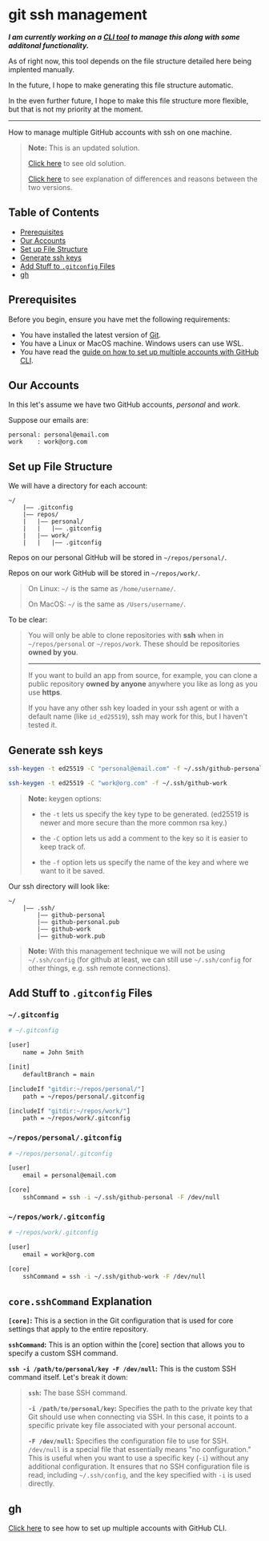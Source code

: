 # git ssh management <!-- omit in toc -->

***I am currently working on a [CLI tool](https://github.com/peter-bread/gamon) to manage this along with some additonal functionality.***

As of right now, this tool depends on the file structure detailed here being implented manually.

In the future, I hope to make generating this file structure automatic.

In the even further future, I hope to make this file structure more flexible, but that is not my priority at the moment.

---

How to manage multiple GitHub accounts with ssh on one machine.

> **Note:** This is an updated solution.
>
> [Click here](./README.old.md) to see old solution.
>
> [Click here](./change.md) to see explanation of differences and reasons between the two versions.

## Table of Contents <!-- omit in toc -->

- [Prerequisites](#prerequisites)
- [Our Accounts](#our-accounts)
- [Set up File Structure](#set-up-file-structure)
- [Generate ssh keys](#generate-ssh-keys)
- [Add Stuff to `.gitconfig` Files](#add-stuff-to-gitconfig-files)
- [gh](#gh)

## Prerequisites

Before you begin, ensure you have met the following requirements:

- You have installed the latest version of [Git](https://git-scm.com/downloads).
- You have a Linux or MacOS machine. Windows users can use WSL.
- You have read the [guide on how to set up multiple accounts with GitHub CLI](./gh-cli.md).

## Our Accounts

In this let's assume we have two GitHub accounts, *personal* and *work*.

Suppose our emails are:

```text
personal: personal@email.com
work    : work@org.com
```

## Set up File Structure

We will have a directory for each account:

```text
~/
    |–– .gitconfig
    |–– repos/
    |   |–– personal/
    |   |   |–– .gitconfig
    |   |–– work/
    |   |   |–– .gitconfig
```

Repos on our personal GitHub will be stored in `~/repos/personal/`.

Repos on our work GitHub will be stored in `~/repos/work/`.

> On Linux: `~/` is the same as `/home/username/`.
>
> On MacOS: `~/` is the same as `/Users/username/`.

To be clear:

> You will only be able to clone repositories with **ssh** when in `~/repos/personal` or `~/repos/work`. These should be repositories **owned by you**.
>
> ---
>
> If you want to build an app from source, for example, you can clone a public repository **owned by anyone** anywhere you like as long as you use **https**.
>
> If you have any other ssh key loaded in your ssh agent or with a default name (like `id_ed25519`), ssh may work for this, but I haven't tested it.

## Generate ssh keys

```bash
ssh-keygen -t ed25519 -C "personal@email.com" -f ~/.ssh/github-personal

ssh-keygen -t ed25519 -C "work@org.com" -f ~/.ssh/github-work
```

> **Note:** keygen options:
>
> - the `-t` lets us specify the key type to be generated. (ed25519 is newer and more secure than the more common rsa key.)
>
> - the `-C` option lets us add a comment to the key so it is easier to keep track of.
>
> - the `-f` option lets us specify the name of the key and where we want to it be saved.

Our ssh directory will look like:

```text
~/
    |–– .ssh/
        |–– github-personal
        |–– github-personal.pub
        |–– github-work
        |–– github-work.pub
```

> **Note:** With this management technique we will not be using `~/.ssh/config` (for github at least, we can still use `~/.ssh/config` for other things, e.g. ssh remote connections).

## Add Stuff to `.gitconfig` Files

### `~/.gitconfig` <!-- omit in toc -->

```bash
# ~/.gitconfig

[user]
    name = John Smith

[init]
    defaultBranch = main

[includeIf "gitdir:~/repos/personal/"]
    path = ~/repos/personal/.gitconfig

[includeIf "gitdir:~/repos/work/"]
    path = ~/repos/work/.gitconfig
```

### `~/repos/personal/.gitconfig` <!-- omit in toc -->

```bash
# ~/repos/personal/.gitconfig

[user]
    email = personal@email.com

[core]
    sshCommand = ssh -i ~/.ssh/github-personal -F /dev/null
```

### `~/repos/work/.gitconfig` <!-- omit in toc -->

```bash
# ~/repos/work/.gitconfig

[user]
    email = work@org.com

[core]
    sshCommand = ssh -i ~/.ssh/github-work -F /dev/null
```

## `core.sshCommand` Explanation <!-- omit in toc -->

**`[core]`:** This is a section in the Git configuration that is used for core settings that apply to the entire repository.

**`sshCommand`:** This is an option within the [core] section that allows you to specify a custom SSH command.

**`ssh -i /path/to/personal/key -F /dev/null`:** This is the custom SSH command itself. Let's break it down:

> **`ssh`:** The base SSH command.
>
> **`-i /path/to/personal/key`:** Specifies the path to the private key that Git should use when connecting via SSH. In this case, it points to a specific private key file associated with your personal account.
>
> **`-F /dev/null`:** Specifies the configuration file to use for SSH. `/dev/null` is a special file that essentially means "no configuration." This is useful when you want to use a specific key (`-i`) without any additional configuration. It ensures that no SSH configuration file is read, including `~/.ssh/config`, and the key specified with `-i` is used directly.

## gh

[Click here](./gh-cli.md) to see how to set up multiple accounts with GitHub CLI.
